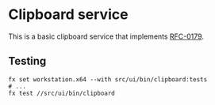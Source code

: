 # Clipboard service

This is a basic clipboard service that implements
[RFC-0179](/docs/contribute/governance/rfcs/0179_basic_clipboard_service.md).

## Testing

```shell
fx set workstation.x64 --with src/ui/bin/clipboard:tests
# ...
fx test //src/ui/bin/clipboard
```